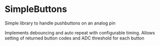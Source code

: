 # SimpleButtons

Simple library to handle pushbuttons on an analog pin

Implements debouncing and auto repeat with configurable timing.
Allows setting of returned button codes and ADC threshold for each button
